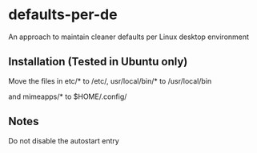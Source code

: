 # defaults-per-de
An approach to maintain cleaner defaults per Linux desktop environment

## Installation (Tested in Ubuntu only)
Move the files in etc/* to /etc/, usr/local/bin/* to /usr/local/bin

and mimeapps/* to $HOME/.config/

## Notes
Do not disable the autostart entry
